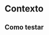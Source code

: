 # Contexto

<!-- Por que você está fazendo essa alteração? -->

## Como testar

<!-- Descreva detalhadamente como testar -->

